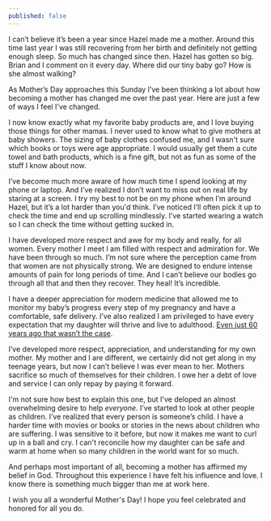 ```yaml
---
published: false
---
```

I can’t believe it’s been a year since Hazel made me a mother. Around this time last year I was still recovering from her birth and definitely not getting enough sleep. So much has changed since then. Hazel has gotten so big. Brian and I comment on it every day. Where did our tiny baby go? How is she almost walking?

As Mother’s Day approaches this Sunday I’ve been thinking a lot about how becoming a mother has changed me over the past year. Here are just a few of ways I feel I've changed. 

I now know exactly what my favorite baby products are, and I love buying those things for other mamas. I never used to know what to give mothers at baby showers. The sizing of baby clothes confused me, and I wasn't sure which books or toys were age appropriate. I would usually get them a cute towel and bath products, which is a fine gift, but not as fun as some of the stuff I know about now. 

I’ve become much more aware of how much time I spend looking at my phone or laptop. And I’ve realized I don’t want to miss out on real life by staring at a screen. I try my best to not be on my phone when I’m around Hazel, but it’s a lot harder than you'd think. I’ve noticed I’ll often pick it up to check the time and end up scrolling mindlessly. I’ve started wearing a watch so I can check the time without getting sucked in.

I have developed more respect and awe for my body and really, for all women. Every mother I meet I am filled with respect and admiration for. We have been through so much. I’m not sure where the perception came from that women are not physically strong. We are designed to endure intense amounts of pain for long periods of time. And I can’t believe our bodies go through all that and then they recover. They heal! It’s incredible. 

I have a deeper appreciation for modern medicine that allowed me to monitor my baby’s progress every step of my pregnancy and have a comfortable, safe delivery. I’ve also realized I am privileged to have every expectation that my daughter will thrive and live to adulthood. [Even just 60 years ago that wasn’t the case](https://www.npr.org/sections/health-shots/2012/10/16/162670836/wiping-out-polio-how-the-u-s-snuffed-out-a-killer).

I’ve developed more respect, appreciation, and understanding for my own mother. My mother and I are different, we certainly did not get along in my teenage years, but now I can’t believe I was ever mean to her. Mothers sacrifice so much of themselves for their children. I owe her a debt of love and service I can only repay by paying it forward. 

I'm not sure how best to explain this one, but I've deloped an almost overwhelming desire to help _everyone_. I’ve started to look at other people as children. I’ve realized that every person is someone’s child. I have a harder time with movies or books or stories in the news about children who are suffering. I was sensitive to it before, but now it makes me want to curl up in a ball and cry. I can't reconcile how my daughter can be safe and warm at home when so many children in the world want for so much. 

And perhaps most important of all, becoming a mother has affirmed my belief in God. Throughout this experience I have felt his influence and love. I know there is something much bigger than me at work here. 

I wish you all a wonderful Mother's Day! I hope you feel celebrated and honored for all you do. 

